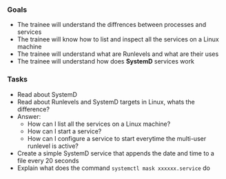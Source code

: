 
### Goals
- The trainee will understand the diffrences between processes and services
- The trainee will know how to list and inspect all the services on a Linux machine
- The trainee will understand what are Runlevels and what are their uses
- The trainee will understand how does **SystemD** services work


### Tasks
- Read about SystemD
- Read about Runlevels and SystemD targets in Linux, whats the difference?
- Answer:
  - How can I list all the services on a Linux machine?
  - How can I start a service?
  - How can I configure a service to start everytime the multi-user runlevel is active?
- Create a simple SystemD service that appends the date and time to a file every 20 seconds
- Explain what does the command `systemctl mask xxxxxx.service` do
